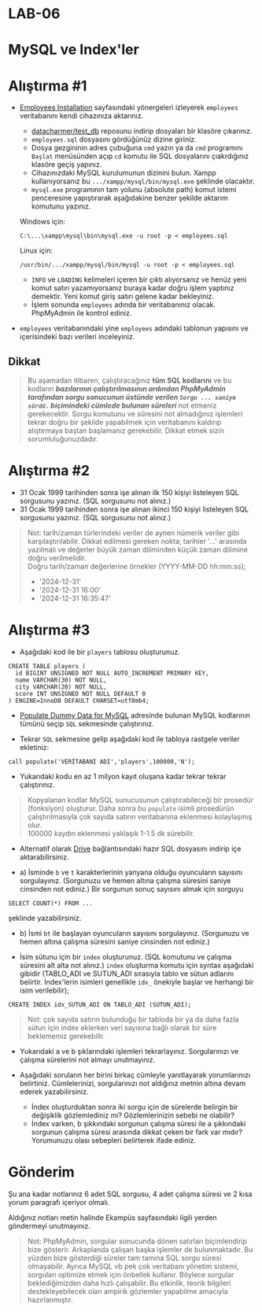 # LAB-06

# MySQL ve Index'ler

# Alıştırma #1
- [Employees Installation](https://dev.mysql.com/doc/employee/en/employees-installation.html) sayfasındaki yönergeleri izleyerek `employees` veritabanını kendi cihazınıza aktarınız.
  - [datacharmer/test_db](https://github.com/datacharmer/test_db) reposunu indirip dosyaları bir klasöre çıkarınız.
  - `employees.sql` dosyasını gördüğünüz dizine giriniz.
  - Dosya gezgininin adres çubuğuna `cmd` yazın ya da `cmd` programını `Başlat` menüsünden açıp `cd` komutu ile SQL dosyalarını çıakrdığınız klasöre geçiş yapınız.
  - Cihazınızdaki MySQL kurulumunun dizinini bulun. Xampp kullanıyorsanız bu `.../xampp/mysql/bin/mysql.exe` şeklinde olacaktır.
  - `mysql.exe` programının tam yolunu (absolute path) komut istemi penceresine yapıştırarak aşağıdakine benzer şekilde aktarım komutunu yazınız.
  
  Windows için:
  ```shell
  C:\...\xampp\mysql\bin\mysql.exe -u root -p < employees.sql
  ```

  Linux için:
  ```shell
  /usr/bin/.../xampp/mysql/bin/mysql -u root -p < employees.sql
  ```
  
  - `INFO` ve `LOADING` kelimeleri içeren bir çıktı alıyorsanız ve henüz yeni komut satırı yazamıyorsanız buraya kadar doğru işlem yaptınız demektir. Yeni komut giriş satırı gelene kadar bekleyiniz.
  - İşlem sonunda `employees` adında bir veritabanınız olacak. PhpMyAdmin ile kontrol ediniz.

- `employees` veritabanındaki yine `employees` adındaki tablonun yapısını ve içerisindeki bazı verileri inceleyiniz.

## Dikkat
> Bu aşamadan itibaren, çalıştıracağınız **tüm SQL kodlarını** ve bu kodların ***bazılarının çalıştırılmasının ardından PhpMyAdmin tarafından sorgu sonucunun üstünde verilen `Sorgu ... saniye sürdü.` biçimindeki cümlede bulunan süreleri*** not etmeniz gerekecektir.
> Sorgu komutunu ve süresini not almadığınız işlemleri tekrar doğru bir şekilde yapabilmek için veritabanını kaldırıp alıştırmaya baştan başlamanız gerekebilir. Dikkat etmek sizin sorumluluğunuzdadır.


# Alıştırma #2

- 31 Ocak 1999 tarihinden sonra işe alınan ilk 150 kişiyi listeleyen SQL sorgusunu yazınız. (SQL sorgusunu not alınız.)
- 31 Ocak 1999 tarihinden sonra işe alınan ikinci 150 kişiyi listeleyen SQL sorgusunu yazınız. (SQL sorgusunu not alınız.)

> Not: tarih/zaman türlerindeki veriler de aynen nümerik veriler gibi karşılaştırılabilir. Dikkat edilmesi gereken nokta; tarihler '...' arasında yazılmalı ve değerler büyük zaman diliminden küçük zaman dilimine doğru verilmelidir. \
> Doğru tarih/zaman değerlerine örnekler (YYYY-MM-DD hh:mm:ss);
> - '2024-12-31'
> - '2024-12-31 16:00'
> - '2024-12-31 16:35:47'

# Alıştırma #3

- Aşağıdaki kod ile bir `players` tablosu oluşturunuz.

```mysql
CREATE TABLE players (
  id BIGINT UNSIGNED NOT NULL AUTO_INCREMENT PRIMARY KEY,
  name VARCHAR(30) NOT NULL,
  city VARCHAR(20) NOT NULL,
  score INT UNSIGNED NOT NULL DEFAULT 0
) ENGINE=InnoDB DEFAULT CHARSET=utf8mb4;
```

- [Populate Dummy Data for MySQL](https://raw.githubusercontent.com/kedarvj/mysql-random-data-generator/master/populate.sql) adresinde bulunan MySQL kodlarının tümünü seçip `SQL` sekmesinde çalıştırınız.

- Tekrar `SQL` sekmesine gelip aşağıdaki kod ile tabloya rastgele veriler ekletiniz:

```mysql
call populate('VERİTABANI ADI','players',100000,'N');
```

- Yukarıdaki kodu en az 1 milyon kayıt oluşana kadar tekrar tekrar çalıştırınız.

> Kopyalanan kodlar MySQL sunucusunun çalıştırabileceği bir prosedür (fonksiyon) oluşturur.
> Daha sonra bu `populate` isimli prosedürün çalıştırılmasıyla çok sayıda satırın veritabanına eklenmesi kolaylaşmış olur. \
> 100000 kaydın eklenmesi yaklaşık 1-1.5 dk sürebilir.

- Alternatif olarak [Drive](https://drive.google.com/file/d/1jLJw5aDnb7kcDGpztXBBO7AV1vIXLK2m/view?usp=sharing) bağlantısındaki hazır SQL dosyasını indirip içe aktarabilirsiniz.

- a) İsminde `b` ve `t` karakterlerinin yanyana olduğu oyuncuların sayısını sorgulayınız. (Sorgunuzu ve hemen altına çalışma süresini saniye cinsinden not ediniz.) Bir sorgunun sonuç sayısını almak için sorguyu

```mysql
SELECT COUNT(*) FROM ...
```

şeklinde yazabilirsiniz.

- b) İsmi `bt` ile başlayan oyuncuların sayısını sorgulayınız. (Sorgunuzu ve hemen altına çalışma süresini saniye cinsinden not ediniz.)

- İsim sütunu için bir `index` oluşturunuz. (SQL komutunu ve çalışma süresini alt alta not alınız.) `index` oluşturma komutu için syntax aşağıdaki gibidir (TABLO_ADI ve SUTUN_ADI sırasıyla tablo ve sütun adlarını belirtir. İndex'lerin isimleri genellikle `idx_` önekiyle başlar ve herhangi bir isim verilebilir);

```mysql
CREATE INDEX idx_SUTUN_ADI ON TABLO_ADI (SUTUN_ADI);
```

> Not: çok sayıda satırın bulunduğu bir tabloda bir ya da daha fazla sütun için index eklerken veri sayısına bağlı olarak bir süre beklememiz gerekebilir.

- Yukarıdaki a ve b şıklarındaki işlemleri tekrarlayınız. Sorgularınızı ve çalışma sürelerini not almayı unutmayınız.

- Aşağıdaki soruların her birini birkaç cümleyle yanıtlayarak yorumlarınızı belirtiniz. Cümlelerinizi, sorgularınızı not aldığınız metnin altına devam ederek yazabilirsiniz.

    - İndex oluşturduktan sonra iki sorgu için de sürelerde belirgin bir değişiklik gözlemlediniz mi? Gözlemlerinizin sebebi ne olabilir?
    - İndex varken, b şıkkındaki sorgunun çalışma süresi ile a şıkkındaki sorgunun çalışma süresi arasında dikkat çeken bir fark var mıdır? Yorumunuzu olası sebepleri belirterek ifade ediniz.



# Gönderim

Şu ana kadar notlarınız 6 adet SQL sorgusu, 4 adet çalışma süresi ve 2 kısa yorum paragrafı içeriyor olmalı. 

Aldığınız notları metin halinde Ekampüs sayfasındaki ilgili yerden göndermeyi unutmayınız.


> Not: PhpMyAdmin, sorgular sonucunda dönen satırları biçimlendirip bize gösterir. Arkaplanda çalışan başka işlemler de bulunmaktadır. Bu yüzden bize gösterdiği süreler tam tamına SQL sorgu süresi olmayabilir. Ayrıca MySQL vb pek çok veritabanı yönetim sistemi, sorguları optimize etmek için önbellek kullanır. Böylece sorgular beklediğimizden daha hızlı çalışabilir. Bu etkinlik, teorik bilgileri destekleyebilecek olan ampirik gözlemler yapabilme amacıyla hazırlanmıştır.

